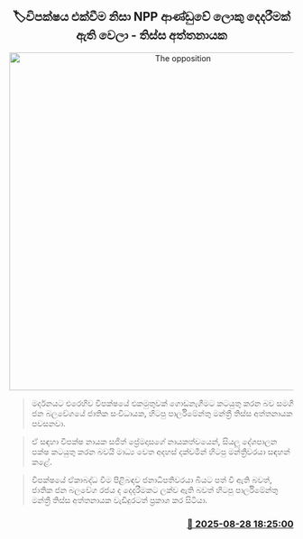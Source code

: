 <p align='center'><b><h2 align='center' title='The opposition's unification has caused a major shake-up in the NPP government - Thissa Attanayake'>🏷විපක්ෂය එක්වීම නිසා NPP ආණ්ඩුවේ ලොකු දෙදරීමක් ඇති වෙලා - තිස්ස අත්තනායක</h2></b></p>
<p align='center'><img src='https://helakuru.sgp1.cdn.digitaloceanspaces.com/esana/images/lib/thissa-aththanayake.jpg' width='600' alt='The opposition's unification has caused a major shake-up in the NPP government - Thissa Attanayake'></p>

> මර්දනයට එරෙහිව විපක්ෂයේ එකමුතුවක් ගොඩනැගීමට කටයුතු කරන බව සමගි ජන බලවේගයේ ජාතික සංවිධායක, හිටපු පාර්ලිමේන්තු මන්ත්‍රී තිස්ස අත්තනායක පවසනවා.

> ඒ සඳහා විපක්ෂ නායක සජිත් ප්‍රේමදාසගේ නායකත්වයෙන්, සියලු දේශපාලන පක්ෂ කටයුතු කරන බවයි මාධ්‍ය වෙත අදහස් දක්වමින් හිටපු මන්ත්‍රීවරයා සඳහන් කළේ.

> විපක්ෂයේ ඒකාබද්ධ වීම පිළිබඳව ජනාධිපතිවරයා බියට පත් වී ඇති බවත්, ජාතික ජන බලවේග රජය ද දෙදරීමකට ලක්ව ඇති බවත් හිටපු පාර්ලිමේන්තු මන්ත්‍රී තිස්ස අත්තනායක වැඩිදුරටත් ප්‍රකාශ කර සිටියා.



<h3 align='right'><a href='https://www.helakuru.lk/esana/p/113157/'>📅 2025-08-28 18:25:00</a></h3>
